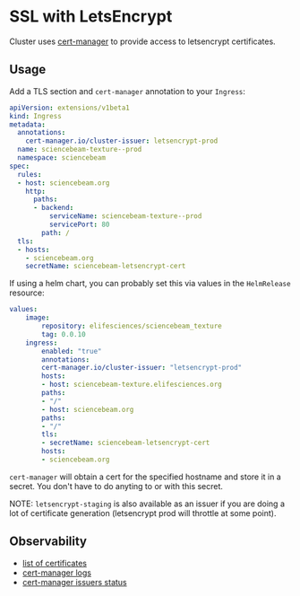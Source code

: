 
SSL with LetsEncrypt
====================

Cluster uses [cert-manager](https://cert-manager.io/) to provide access to letsencrypt certificates.

Usage
-----

Add a TLS section and `cert-manager` annotation  to your `Ingress`:


```yaml
apiVersion: extensions/v1beta1
kind: Ingress
metadata:
  annotations:
    cert-manager.io/cluster-issuer: letsencrypt-prod
  name: sciencebeam-texture--prod
  namespace: sciencebeam
spec:
  rules:
  - host: sciencebeam.org
    http:
      paths:
      - backend:
          serviceName: sciencebeam-texture--prod
          servicePort: 80
        path: /
  tls:
  - hosts:
    - sciencebeam.org
    secretName: sciencebeam-letsencrypt-cert
```

If using a helm chart, you can probably set this via values in the `HelmRelease` resource:

```yaml
values:
    image:
        repository: elifesciences/sciencebeam_texture
        tag: 0.0.10
    ingress:
        enabled: "true"
        annotations:
        cert-manager.io/cluster-issuer: "letsencrypt-prod"
        hosts:
        - host: sciencebeam-texture.elifesciences.org
        paths:
        - "/"
        - host: sciencebeam.org
        paths:
        - "/"
        tls:
        - secretName: sciencebeam-letsencrypt-cert
        hosts:
        - sciencebeam.org
```

`cert-manager` will obtain a cert for the specified hostname and store it in a secret.
You don't have to do anyting to or with this secret.

NOTE: `letsencrypt-staging` is also available as an issuer if you are doing a lot of certificate generation (letsencrypt prod will throttle at some point).


Observability
---------------

- [list of certificates](https://k8s-dashboard.flux-prod.elifesciences.org/clusters/local/namespaces/_all/certificates?)
- [cert-manager logs](https://k8s-dashboard.flux-prod.elifesciences.org/clusters/local/namespaces/infra/deployments/infra-cert-manager/logs)
- [cert-manager issuers status](https://k8s-dashboard.flux-prod.elifesciences.org/clusters/local/clusterissuers)
